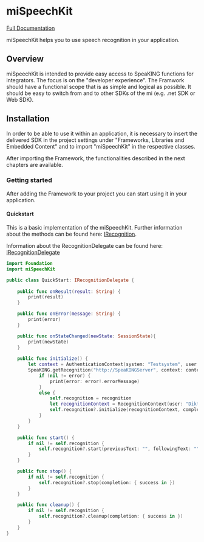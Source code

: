 # miSpeechKit 
[Full Documentation](https://mediainterface.github.io/mispeechkit_4ios/documentation/mispeechkit/)</a>

miSpeechKit helps you to use speech recognition in your application.


## Overview

miSpeechKit is intended to provide easy access to SpeaKING functions for integrators. The focus is on the "developer experience". The Framwork should have a functional scope that is as simple and logical as possible. It should be easy to switch from and to other SDKs of the mi (e.g. .net SDK or Web SDK).

## Installation

In order to be able to use it within an application, it is necessary to insert the delivered SDK in the project settings under "Frameworks, Libraries and Embedded Content" and to import "miSpeechKit" in the respective classes.

After importing the Framework, the functionalities described in the next chapters are available.

### Getting started

After adding the Framework to your project you can start using it in your application.

#### Quickstart

This is a basic implementation of the miSpeechKit. Further information about the methods can be found here: [IRecognition](https://mediainterface.github.io/mispeechkit_4ios/documentation/mispeechkit/irecognition).

Information about the RecognitionDelegate can be found here: [IRecognitionDelegate](https://mediainterface.github.io/mispeechkit_4ios/documentation/mispeechkit/irecognitiondelegate)

``` swift
import Foundation
import miSpeechKit

public class QuickStart: IRecognitionDelegate {
    
    public func onResult(result: String) {
        print(result)
    }

    public func onError(message: String) {
        print(error)
    }

    public func onStateChanged(newState: SessionState){
        print(newState)
    }
        
    public func initialize() {
        let context = AuthenticationContext(system: "Testsystem", user: "Diktierer", password: "")
        SpeaKING.getRecognition("http://SpeaKINGServer", context: context, delegate: self) { recognition, error in
            if (nil != error) {
                print(error: error!.errorMessage)
            }
            else {
                self.recognition = recognition
                let recognitionContext = RecognitionContext(user: "Diktierer", vocabulary: "Beispielwortschatz")
                self.recognition?.initialize(recognitionContext, completion: { _ in })
            }
        }
    }

    public func start() {
        if nil != self.recognition {
            self.recognition?.start(previousText: "", followingText: "", completion: { success in })
        }
    }

    public func stop() {
        if nil != self.recognition {
            self.recognition?.stop(completion: { success in })
        }
    }

    public func cleanup() {
        if nil != self.recognition {
            self.recognition?.cleanup(completion: { success in })
        }
    }
}    
```

